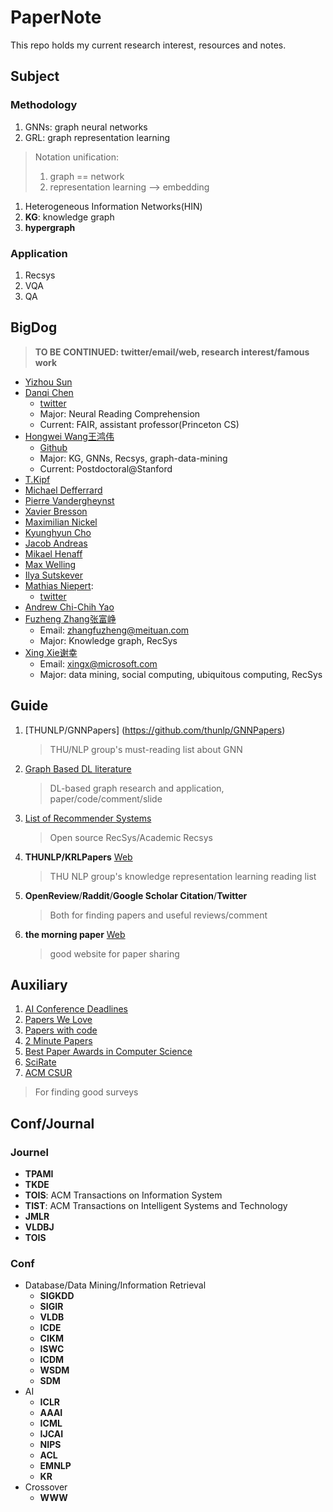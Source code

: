 # PaperNote
This repo holds my current research interest, resources and
notes.

## Subject
### Methodology
1. GNNs: graph neural networks
1. GRL: graph representation learning
  > Notation unification:
  >   1. graph == network
  >   1. representation learning --> embedding
1. Heterogeneous Information Networks(HIN)
  1. **KG**: knowledge graph
  1. **hypergraph**

### Application
1. Recsys
1. VQA
1. QA

## BigDog
> **TO BE CONTINUED: twitter/email/web, research interest/famous work**
* [Yizhou Sun](http://web.cs.ucla.edu/~yzsun/)
* [Danqi Chen](https://cs.stanford.edu/~danqi/)
  * [twitter](https://twitter.com/danqi_chen)
  * Major: Neural Reading Comprehension
  * Current: FAIR, assistant professor(Princeton CS)
* [Hongwei Wang王鸿伟](https://hwwang55.github.io/)
  * [Github](https://github.com/hwwang55)
  * Major: KG, GNNs, Recsys, graph-data-mining
  * Current: Postdoctoral@Stanford
* [T.Kipf](http://tkipf.github.io/)
* [Michael Defferrard](http://deff.ch/)
* [Pierre Vandergheynst](https://about.me/pierre_vandergheynst)
* [Xavier Bresson](https://twitter.com/xbresson)
* [Maximilian Nickel](https://mnick.github.io/)
* [Kyunghyun Cho](http://www.kyunghyuncho.me/)
* [Jacob Andreas](https://people.eecs.berkeley.edu/~jda/)
* [Mikael Henaff](http://www.mikaelhenaff.net/)
* [Max Welling](https://twitter.com/wellingmax)
* [Ilya Sutskever](https://twitter.com/ilyasut)
* [Mathias Niepert](http://www.matlog.net/): 
  * [twitter](https://twitter.com/Mniepert)
* [Andrew Chi-Chih Yao](http://iiis.tsinghua.edu.cn/en/yao/)
* [Fuzheng Zhang张富峥]()
  * Email: zhangfuzheng@meituan.com
  * Major: Knowledge graph, RecSys
* [Xing Xie谢幸](https://www.microsoft.com/en-us/research/people/xingx/)
  * Email: xingx@microsoft.com
  * Major: data mining, social computing, ubiquitous computing, RecSys

## Guide
1. [THUNLP/GNNPapers] (https://github.com/thunlp/GNNPapers)
    > THU/NLP group's must-reading list about GNN
1. [Graph Based DL literature](https://github.com/naganandy/graph-based-deep-learning-literature/blob/master/conference-publications/README.md)
    > DL-based graph research and application, paper/code/comment/slide
1. [List of Recommender Systems](https://github.com/grahamjenson/list_of_recommender_systems)
    > Open source RecSys/Academic Recsys
1. **THUNLP/KRLPapers** [Web](https://github.com/thunlp/KRLPapers)
    > THU NLP group's knowledge representation learning reading list
1. **OpenReview**/**Raddit**/**Google Scholar Citation**/**Twitter**
    > Both for finding papers and useful reviews/comment
1. **the morning paper** [Web](https://blog.acolyer.org/)
    > good website for paper sharing

## Auxiliary
1. [AI Conference Deadlines](https://aideadlin.es/)
1. [Papers We Love](https://github.com/papers-we-love/papers-we-love)
1. [Papers with code](https://paperswithcode.com/sota)
1. [2 Minute Papers](https://www.youtube.com/user/keeroyz)
1. [Best Paper Awards in Computer Science](http://jeffhuang.com/best_paper_awards.html)
1. [SciRate](https://scirate.com/)
1. [ACM CSUR](https://csur.acm.org/index.cfm)
  > For finding good surveys

## Conf/Journal
### Journel
* **TPAMI**
* **TKDE**
* **TOIS**: ACM Transactions on Information System
* **TIST**: ACM Transactions on Intelligent Systems and Technology
* **JMLR**
* **VLDBJ**
* **TOIS**
### Conf
* Database/Data Mining/Information Retrieval
  * **SIGKDD**
  * **SIGIR**
  * **VLDB**
  * **ICDE**
  * **CIKM**
  * **ISWC**
  * **ICDM**
  * **WSDM**
  * **SDM**
* AI
  * **ICLR**
  * **AAAI**
  * **ICML**
  * **IJCAI**
  * **NIPS**
  * **ACL**
  * **EMNLP**
  * **KR**
* Crossover
  * **WWW**
